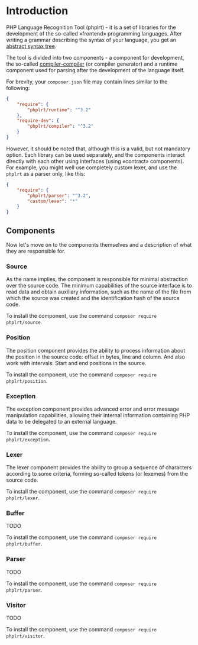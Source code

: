 # Introduction

PHP Language Recognition Tool (phplrt) - it is a set of libraries for the
development of the so-called &laquo;frontend&raquo; programming languages.
After writing a grammar describing the syntax of your language, you get an
[abstract syntax tree](https://en.wikipedia.org/wiki/Abstract_syntax_tree).

The tool is divided into two components - a component for development, the
so-called [compiler-compiler](https://en.wikipedia.org/wiki/Compiler-compiler)
(or compiler generator) and a runtime component used for parsing after the 
development of the language itself.

For brevity, your `composer.json` file may contain lines similar to the following:

```json
{
    "require": {
        "phplrt/runtime": "^3.2"
    },
    "require-dev": {
        "phplrt/compiler": "^3.2"
    }
}
```

However, it should be noted that, although this is a valid, but not mandatory
option. Each library can be used separately, and the components interact
directly with each other using interfaces (using &laquo;contract&raquo; 
components). For example, you might well use completely custom lexer, and use
the `phplrt` as a parser only, like this:

```json
{
    "require": {
        "phplrt/parser": "^3.2",
        "custom/lexer": "*"
    }
}
```

## Components

Now let's move on to the components themselves and a description of what they
are responsible for.

### Source

As the name implies, the component is responsible for minimal abstraction
over the source code. The minimum capabilities of the source interface is
to read data and obtain auxiliary information, such as the name of the file
from which the source was created and the identification hash of the
source code.

To install the component, use the command `composer require phplrt/source`.

### Position

The position component provides the ability to process information about the
position in the source code: offset in bytes, line and column. And also work
with intervals: Start and end positions in the source.

To install the component, use the command `composer require phplrt/position`.

### Exception

The exception component provides advanced error and error message manipulation
capabilities, allowing their internal information containing PHP data to be
delegated to an external language.

To install the component, use the command `composer require phplrt/exception`.

### Lexer

The lexer component provides the ability to group a sequence of characters
according to some criteria, forming so-called tokens (or lexemes) from the
source code.

To install the component, use the command `composer require phplrt/lexer`.

### Buffer

TODO

To install the component, use the command `composer require phplrt/buffer`.

### Parser

TODO

To install the component, use the command `composer require phplrt/parser`.

### Visitor

TODO

To install the component, use the command `composer require phplrt/visitor`.

